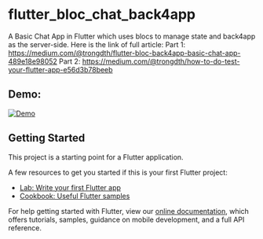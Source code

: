 # flutter_bloc_chat_back4app

A Basic Chat App in Flutter which uses blocs to manage state and back4app as the server-side. Here is the link of full article:
Part 1: https://medium.com/@trongdth/flutter-bloc-back4app-basic-chat-app-489e18e98052
Part 2: https://medium.com/@trongdth/how-to-do-test-your-flutter-app-e56d3b78beeb

## Demo:

[![Demo](http://img.youtube.com/vi/qUvI0D1rmwc/0.jpg)](https://www.youtube.com/watch?v=qUvI0D1rmwc)

## Getting Started

This project is a starting point for a Flutter application.

A few resources to get you started if this is your first Flutter project:

- [Lab: Write your first Flutter app](https://flutter.dev/docs/get-started/codelab)
- [Cookbook: Useful Flutter samples](https://flutter.dev/docs/cookbook)

For help getting started with Flutter, view our
[online documentation](https://flutter.dev/docs), which offers tutorials,
samples, guidance on mobile development, and a full API reference.
